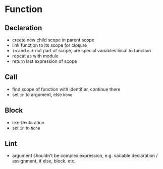 # Function



## Declaration

- create new child scope in parent scope
- link function to its scope for closure
- `in` and `out` not part of scope, are special variables local to function
- repeat as with module
- return last expression of scope



## Call

- find scope of function with identifier, continue there
- set `in` to argument, else `None`



## Block

- like Declaration
- set `in` to `None`



## Lint

- argument shouldn't be complex expression, e.g. variable declaration / assignment, if else, block, etc.